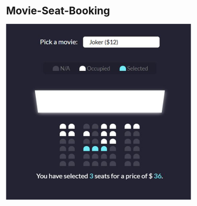 # Movie-Seat-Booking
<p>
<img src="https://github.com/MayankMani00/Movie-Seat-Booking/blob/master/Capture.JPG" style:"text-align:center;" >
</p>
